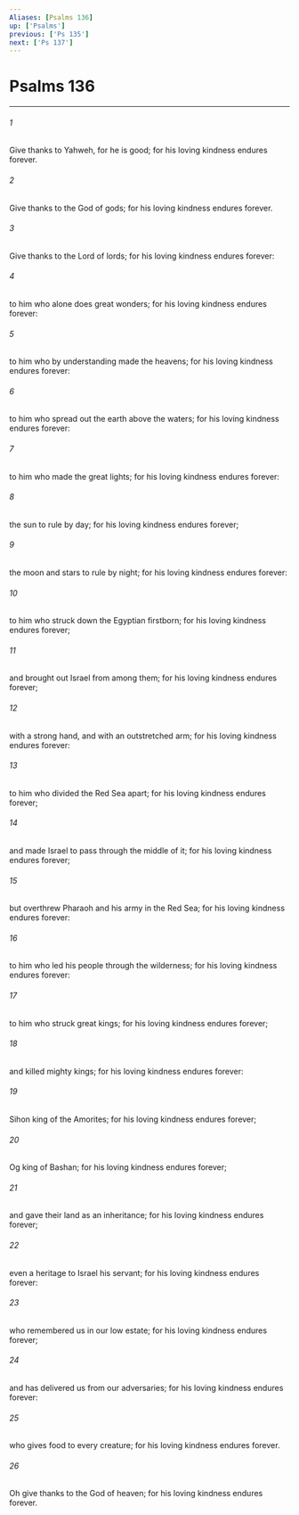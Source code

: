 ```yaml
---
Aliases: [Psalms 136]
up: ['Psalms']
previous: ['Ps 135']
next: ['Ps 137']
---
```

# Psalms 136
***





###### 1 

Give thanks to Yahweh, for he is good; for his loving kindness endures forever. 



###### 2 

Give thanks to the God of gods; for his loving kindness endures forever. 



###### 3 

Give thanks to the Lord of lords; for his loving kindness endures forever: 



###### 4 

to him who alone does great wonders; for his loving kindness endures forever: 



###### 5 

to him who by understanding made the heavens; for his loving kindness endures forever: 



###### 6 

to him who spread out the earth above the waters; for his loving kindness endures forever: 



###### 7 

to him who made the great lights; for his loving kindness endures forever: 



###### 8 

the sun to rule by day; for his loving kindness endures forever; 



###### 9 

the moon and stars to rule by night; for his loving kindness endures forever: 



###### 10 

to him who struck down the Egyptian firstborn; for his loving kindness endures forever; 



###### 11 

and brought out Israel from among them; for his loving kindness endures forever; 



###### 12 

with a strong hand, and with an outstretched arm; for his loving kindness endures forever: 



###### 13 

to him who divided the Red Sea apart; for his loving kindness endures forever; 



###### 14 

and made Israel to pass through the middle of it; for his loving kindness endures forever; 



###### 15 

but overthrew Pharaoh and his army in the Red Sea; for his loving kindness endures forever: 



###### 16 

to him who led his people through the wilderness; for his loving kindness endures forever: 



###### 17 

to him who struck great kings; for his loving kindness endures forever; 



###### 18 

and killed mighty kings; for his loving kindness endures forever: 



###### 19 

Sihon king of the Amorites; for his loving kindness endures forever; 



###### 20 

Og king of Bashan; for his loving kindness endures forever; 



###### 21 

and gave their land as an inheritance; for his loving kindness endures forever; 



###### 22 

even a heritage to Israel his servant; for his loving kindness endures forever: 



###### 23 

who remembered us in our low estate; for his loving kindness endures forever; 



###### 24 

and has delivered us from our adversaries; for his loving kindness endures forever: 



###### 25 

who gives food to every creature; for his loving kindness endures forever. 



###### 26 

Oh give thanks to the God of heaven; for his loving kindness endures forever.
